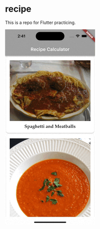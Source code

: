 # recipe
This is a repo for Flutter practicing.

![image](https://github.com/lmw4051/Recipe/blob/master/Simulator%20Screen%20Recording%20-%20iPhone%2014%20Pro%20-%202023-03-14%20at%2014.41.35.gif)
